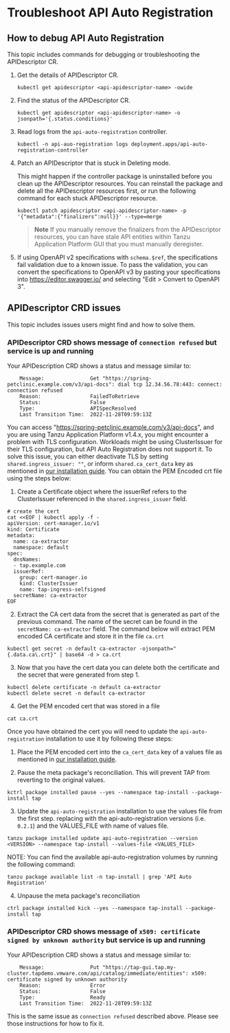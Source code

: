 # Troubleshoot API Auto Registration

## How to debug API Auto Registration

This topic includes commands for debugging or troubleshooting the APIDescriptor CR.

1. Get the details of APIDescriptor CR.

    ```console
    kubectl get apidescriptor <api-apidescriptor-name> -owide
    ```

2. Find the status of the APIDescriptor CR.

    ```console
    kubectl get apidescriptor <api-apidescriptor-name> -o jsonpath='{.status.conditions}'
    ```

3. Read logs from the `api-auto-registration` controller.
   
    ```console
    kubectl -n api-auo-registration logs deployment.apps/api-auto-registration-controller
    ```

4. Patch an APIDescriptor that is stuck in Deleting mode.

   This might happen if the controller package is uninstalled before you clean up the APIDescriptor resources.
   You can reinstall the package and delete all the APIDescriptor resources first, or run the following command for each stuck APIDescriptor resource.

    ```console
    kubectl patch apidescriptor <api-apidescriptor-name> -p '{"metadata":{"finalizers":null}}' --type=merge
    ```

    >**Note** If you manually remove the finalizers from the APIDescriptor resources, you can have stale API entities within Tanzu Application Platform GUI that you must manually deregister.

5. If using OpenAPI v2 specifications with `schema.$ref`, the specifications fail validation due to a known issue.
To pass the validation, you can convert the specifications to OpenAPI v3 by pasting your specifications into https://editor.swagger.io/ and selecting "Edit > Convert to OpenAPI 3".

## APIDescriptor CRD issues

This topic includes issues users might find and how to solve them.

### APIDescriptor CRD shows message of `connection refused` but service is up and running

Your APIDescription CRD shows a status and message similar to:

```
    Message:               Get "https://spring-petclinic.example.com/v3/api-docs": dial tcp 12.34.56.78:443: connect: connection refused
    Reason:                FailedToRetrieve
    Status:                False
    Type:                  APISpecResolved
    Last Transition Time:  2022-11-28T09:59:13Z
```

You can access "https://spring-petclinic.example.com/v3/api-docs", and you are
using Tanzu Application Platform v1.4.x, you might encounter a problem with TLS
configuration. Workloads might be using ClusterIssuer for their TLS
configuration, but API Auto Registration does not support it. To solve this
issue, you can either deactivate TLS by setting `shared.ingress_issuer: ""`, or
inform `shared.ca_cert_data` key as mentioned in [our installation
guide](installation.md).  You can obtain the PEM Encoded crt file using the steps below:

1. Create a Certificate object where the issuerRef refers to the ClusterIssuer referenced
in the `shared.ingress_issuer` field.

```console
# create the cert
cat <<EOF | kubectl apply -f -
apiVersion: cert-manager.io/v1
kind: Certificate
metadata:
  name: ca-extractor
  namespace: default
spec:
  dnsNames:
  - tap.example.com
  issuerRef:
    group: cert-manager.io
    kind: ClusterIssuer
    name: tap-ingress-selfsigned
  secretName: ca-extractor
EOF
```

2. Extract the CA cert data from the secret that is generated as part of the previous command.
The name of the secret can be found in the `secretName: ca-extractor` field. The command below
will extract PEM encoded CA certificate and store it in the file `ca.crt`

```console
kubectl get secret -n default ca-extractor -ojsonpath="{.data.ca\.crt}" | base64 -d > ca.crt
```

3. Now that you have the cert data you can delete both the certificate and the secret that were 
generated from step 1.

```console
kubectl delete certificate -n default ca-extractor
kubectl delete secret -n default ca-extractor
```

4. Get the PEM encoded cert that was stored in a file

```console
cat ca.crt
```

Once you have obtained the cert you will need to update the `api-auto-registration` installation to use it by following 
these steps:
 
1. Place the PEM encoded cert into the `ca_cert_data` key of a values file as mentioned in [our installation guide](installation.md).

2. Pause the meta package's reconciliation. This will prevent TAP from reverting to the original values. 
```console
kctrl package installed pause --yes --namespace tap-install --package-install tap
```

3. Update the `api-auto-registration` installation to use the values file from the first step. 
replacing <VERSION> with the api-auto-registration versions (i.e. `0.2.1`) and the VALUES_FILE with name of values file. 
```console
tanzu package installed update api-auto-registration --version <VERSION> --namespace tap-install --values-file <VALUES_FILE>
```
NOTE: You can find the available api-auto-registration volumes by running the following command:
```console
tanzu package available list -n tap-install | grep 'API Auto Registration'
```

4. Unpause the meta package's reconciliation
```console
ctrl package installed kick --yes --namespace tap-install --package-install tap
```

### APIDescriptor CRD shows message of `x509: certificate signed by unknown authority` but service is up and running

Your APIDescription CRD shows a status and message similar to:

```
    Message:               Put "https://tap-gui.tap.my-cluster.tapdemo.vmware.com/api/catalog/immediate/entities": x509: certificate signed by unknown authority
    Reason:                Error
    Status:                False
    Type:                  Ready
    Last Transition Time:  2022-11-28T09:59:13Z
```

This is the same issue as `connection refused` described above. Please see those instructions for how to fix it.
